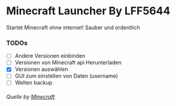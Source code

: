 # Minecraft Launcher By LFF5644
Startet Minecraft ohne internet!
Sauber und ordentlich

### TODOs
- [ ] Andere Versionen einbinden
- [ ] Versionen von Minecraft api Herunterladen
- [x] Versionen auswählen
- [ ] GUI zum einstellen von Daten (username)
- [ ] Welten backup

###### Quelle by [Minecraft](https://minecraft.net)
